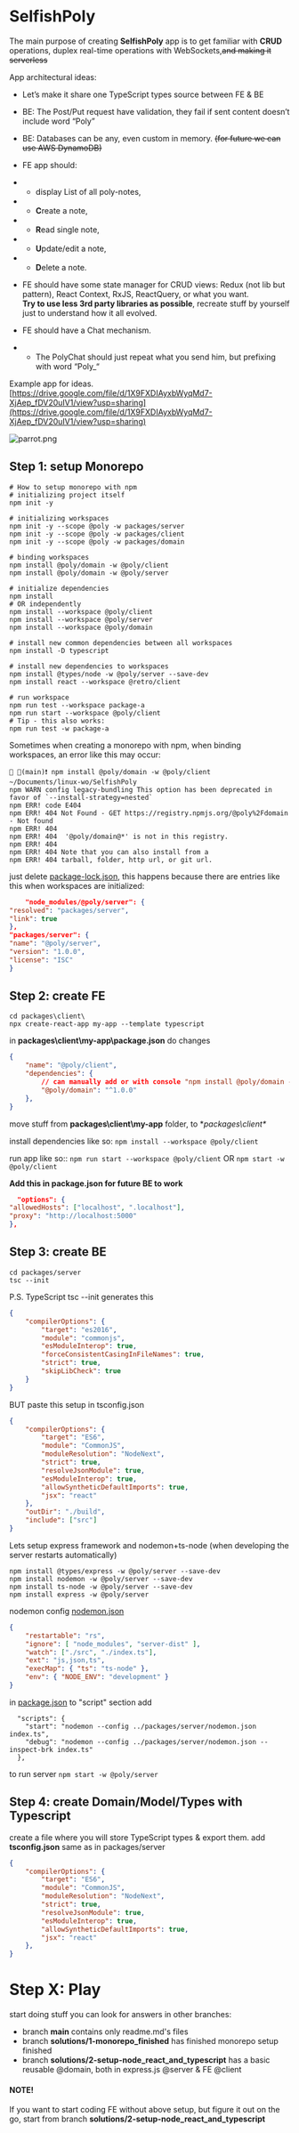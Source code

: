 # SelfishPoly

The main purpose of creating **SelfishPoly** app is to get familiar with **CRUD** operations, duplex real-time operations with WebSockets,~~and making it serverless~~

App architectural ideas:

- Let’s make it share one TypeScript types source between FE & BE

- BE: The Post/Put request have validation, they fail if sent content doesn’t include word “Poly”

- BE: Databases can be any, even custom in memory. ~~(for future we can use AWS DynamoDB)~~

- FE app should:

- - display List of all poly-notes,

- - **C**reate a note,

- - **R**ead single note,

- - **U**pdate/edit a note,

- - **D**elete a note.

- FE should have some state manager for CRUD views: Redux (not lib but pattern), React Context, RxJS, ReactQuery, or what you want.  \
  **Try to use less 3rd party libraries as possible**, recreate stuff by yourself just to understand how it all evolved.

- FE should have a Chat mechanism.

- - The PolyChat should just repeat what you send him, but prefixing with word “Poly_“


Example app for ideas.
[https://drive.google.com/file/d/1X9FXDIAyxbWyqMd7-XjAep_fDV20uIV1/view?usp=sharing](https://drive.google.com/file/d/1X9FXDIAyxbWyqMd7-XjAep_fDV20uIV1/view?usp=sharing)

![parrot.png](docs%2Fparrot.png)


## Step 1: setup Monorepo


```
# How to setup monorepo with npm
# initializing project itself
npm init -y

# initializing workspaces
npm init -y --scope @poly -w packages/server
npm init -y --scope @poly -w packages/client
npm init -y --scope @poly -w packages/domain

# binding workspaces
npm install @poly/domain -w @poly/client
npm install @poly/domain -w @poly/server

# initialize dependencies
npm install
# OR independently
npm install --workspace @poly/client
npm install --workspace @poly/server
npm install --workspace @poly/domain

# install new common dependencies between all workspaces
npm install -D typescript

# install new dependencies to workspaces
npm install @types/node -w @poly/server --save-dev
npm install react --workspace @retro/client

# run workspace
npm run test --workspace package-a
npm run start --workspace @poly/client
# Tip - this also works:
npm run test -w package-a
```


Sometimes when creating a monorepo with npm, when binding workspaces, an error like this may occur:
```
💚 🔱(main)❗ npm install @poly/domain -w @poly/client                                                                                                                          ~/Documents/linux-wo/SelfishPoly
npm WARN config legacy-bundling This option has been deprecated in favor of `--install-strategy=nested`
npm ERR! code E404
npm ERR! 404 Not Found - GET https://registry.npmjs.org/@poly%2Fdomain - Not found
npm ERR! 404
npm ERR! 404  '@poly/domain@*' is not in this registry.
npm ERR! 404
npm ERR! 404 Note that you can also install from a
npm ERR! 404 tarball, folder, http url, or git url.
```

just delete [package-lock.json](package-lock.json),
this happens because there are entries like this when workspaces are initialized:

```json lines
    "node_modules/@poly/server": {
"resolved": "packages/server",
"link": true
},
"packages/server": {
"name": "@poly/server",
"version": "1.0.0",
"license": "ISC"
}
```

## Step 2: create FE
```
cd packages\client\
npx create-react-app my-app --template typescript
```
in **packages\client\my-app\package.json** do changes
```json lines
{
    "name": "@poly/client",
    "dependencies": {
        // can manually add or with console "npm install @poly/domain -w @poly/client"
        "@poly/domain": "^1.0.0"
    },
}

```

move stuff from **packages\client\my-app** folder, to **packages\client\**

install dependencies like so: ```npm install --workspace @poly/client```

run app like so:: ```npm run start --workspace @poly/client``` OR ```npm start -w @poly/client```

**Add this in package.json for future BE to work**
```json lines
  "options": {
"allowedHosts": ["localhost", ".localhost"],
"proxy": "http://localhost:5000"
},

```
## Step 3: create BE
```
cd packages/server
tsc --init
```
P.S. TypeScript tsc --init  generates this
```json
{
    "compilerOptions": {
        "target": "es2016",
        "module": "commonjs",
        "esModuleInterop": true,
        "forceConsistentCasingInFileNames": true,
        "strict": true,
        "skipLibCheck": true
    }
}
```


BUT paste this setup in tsconfig.json

```json
{
    "compilerOptions": {
        "target": "ES6",
        "module": "CommonJS",
        "moduleResolution": "NodeNext",
        "strict": true,
        "resolveJsonModule": true,
        "esModuleInterop": true,
        "allowSyntheticDefaultImports": true,
        "jsx": "react"
    },
    "outDir": "./build",
    "include": ["src"]
}
```

Lets setup express framework and nodemon+ts-node (when developing the server restarts automatically)
```
npm install @types/express -w @poly/server --save-dev
npm install nodemon -w @poly/server --save-dev
npm install ts-node -w @poly/server --save-dev
npm install express -w @poly/server

```

nodemon config [nodemon.json](packages%2Fserver%2Fnodemon.json)
```json
{
    "restartable": "rs",
    "ignore": [ "node_modules", "server-dist" ],
    "watch": ["./src", "./index.ts"],
    "ext": "js,json,ts",
    "execMap": { "ts": "ts-node" },
    "env": { "NODE_ENV": "development" }
}
```
in [package.json](packages%2Fserver%2Fpackage.json) to "script" section add
```
  "scripts": {
    "start": "nodemon --config ../packages/server/nodemon.json index.ts",
    "debug": "nodemon --config ../packages/server/nodemon.json --inspect-brk index.ts"
  },
```

to run server ```npm start -w @poly/server```

## Step 4: create Domain/Model/Types with Typescript
create a file where you will store TypeScript types & export them.
add **tsconfig.json** same as in packages/server

```json
{
    "compilerOptions": {
        "target": "ES6",
        "module": "CommonJS",
        "moduleResolution": "NodeNext",
        "strict": true,
        "resolveJsonModule": true,
        "esModuleInterop": true,
        "allowSyntheticDefaultImports": true,
        "jsx": "react"
    },
}

```


# Step X: Play
start doing stuff you can look for answers in other branches:
* branch **main** contains only readme.md's files
* branch **solutions/1-monorepo_finished** has finished monorepo setup finished
* branch **solutions/2-setup-node_react_and_typescript** has a basic reusable @domain, both in express.js @server & FE @client

#### NOTE!
If you want to start coding FE without above setup, but figure it out on the go, start from branch **solutions/2-setup-node_react_and_typescript**

